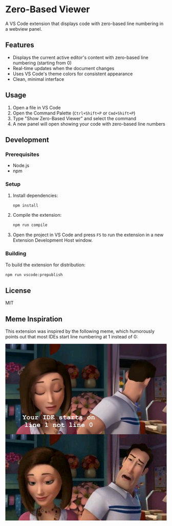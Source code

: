 # Zero-Based Viewer

A VS Code extension that displays code with zero-based line numbering in a webview panel.

## Features

- Displays the current active editor's content with zero-based line numbering (starting from 0)
- Real-time updates when the document changes
- Uses VS Code's theme colors for consistent appearance
- Clean, minimal interface

## Usage

1. Open a file in VS Code
2. Open the Command Palette (`Ctrl+Shift+P` or `Cmd+Shift+P`)
3. Type "Show Zero-Based Viewer" and select the command
4. A new panel will open showing your code with zero-based line numbers

## Development

### Prerequisites

- Node.js
- npm

### Setup

1. Install dependencies:
   ```bash
   npm install
   ```

2. Compile the extension:
   ```bash
   npm run compile
   ```

3. Open the project in VS Code and press `F5` to run the extension in a new Extension Development Host window.

### Building

To build the extension for distribution:

```bash
npm run vscode:prepublish
```

## License

MIT 

## Meme Inspiration

This extension was inspired by the following meme, which humorously points out that most IDEs start line numbering at 1 instead of 0:

![Meme Inspiration](main.jpeg) 